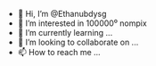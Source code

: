 - 👋 Hi, I’m @Ethanubdysg
- 👀 I’m interested in 100000⁰ nompix
- 🌱 I’m currently learning ...
- 💞️ I’m looking to collaborate on ...
- 📫 How to reach me ...

<!---
Ethanubdysg/Ethanubdysg is a ✨ special ✨ repository because its `README.md` (this file) appears on your GitHub profile.
You can click the Preview link to take a look at your changes.
--->
